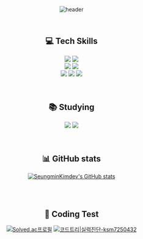 <div align=center>
  
![header](https://capsule-render.vercel.app/api?type=venom&color=0:819FF7,100:DA81F5&height=150&section=header&text=%20Seungmin's%20Github&fontSize=60&fontColor=FBF2EF&stroke=DA81F5&strokeWidth=1)
  
</div>

<br>

<div align=center><h2>💻 Tech Skills</h2></div>
<div align=center>
  <img src="https://img.shields.io/badge/python-3776AB?style=for-the-badge&logo=python&logoColor=white"> 
  <img src="https://img.shields.io/badge/fastapi-009688?style=for-the-badge&logo=fastapi&logoColor=white"> 
<!--  <img src="https://img.shields.io/badge/c++-00599C?style=for-the-badge&logo=c%2B%2B&logoColor=white"> -->
  <br>

  <img src="https://img.shields.io/badge/postgresql-4169E1?style=for-the-badge&logo=postgresql&logoColor=white"> 
  <img src="https://img.shields.io/badge/mysql-4479A1?style=for-the-badge&logo=mysql&logoColor=white"> 
  <br>

  <img src="https://img.shields.io/badge/github-181717?style=for-the-badge&logo=github&logoColor=white"> 
  <img src="https://img.shields.io/badge/git-F05032?style=for-the-badge&logo=git&logoColor=white"> 
  <img src="https://img.shields.io/badge/docker-2496ED?style=for-the-badge&logo=docker&logoColor=white">
  <br>
</div>

<br>
<br>

<div align=center><h2>📚 Studying</h2></div>
<div align=center>
  <img src="https://img.shields.io/badge/Java-007396?style=for-the-badge&logo=java&logoColor=white"> 
  <img src="https://img.shields.io/badge/Spring Boot-6DB33F?style=for-the-badge&logo=spring boot&logoColor=white"> 
</div>

<br>
<br>

<div align="center">

  <h2>📊 GitHub stats</h2>
  
[![SeungminKimdev's GitHub stats](https://github-readme-stats.vercel.app/api?username=SeungminKimdev&include_all_commits=true&show_icons=true&theme=tokyonight)](https://github.com/SeungminKimdev/github-readme-stats)

</div>

<br>
<br>

<div align=center>
  <h2>📝 Coding Test</h2>

<!--
#### C/C++ : [![Solved.ac프로필](http://mazassumnida.wtf/api/mini/generate_badge?boj=ksm7250432)](https://solved.ac/ksm7250432) , Python : [![Solved.ac프로필](http://mazassumnida.wtf/api/mini/generate_badge?boj=seungmin_py)](https://solved.ac/seungmin_py)
-->
[![Solved.ac프로필](http://mazassumnida.wtf/api/v2/generate_badge?boj=seungmin_py)](https://solved.ac/seungmin_py) 
[![코드트리|실력진단-ksm7250432](https://banner.codetree.ai/v1/banner/ksm7250432)](https://www.codetree.ai/profiles/ksm7250432) 

</div>

